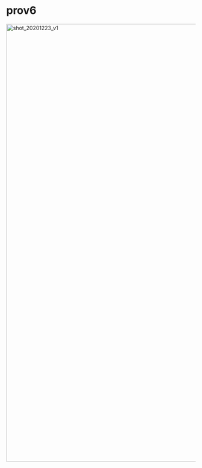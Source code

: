 # prov6


<img width="1163" alt="shot_20201223_v1" src="https://user-images.githubusercontent.com/62828568/102951158-813cbf00-450f-11eb-8ce2-1d21adae61d2.png">
